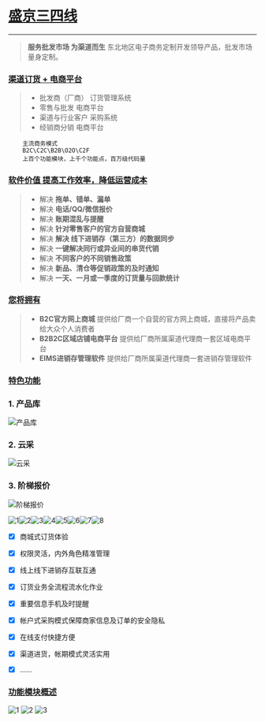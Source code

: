 # [盛京三四线](https://www.34xian.com/)

------

> **服务批发市场 为渠道而生** 
> 东北地区电子商务定制开发领导产品，批发市场量身定制。

### [渠道订货 + 电商平台](https://www.34xian.com/)

> * 批发商（厂商） 订货管理系统 
> * 零售与批发 电商平台
> * 渠道与行业客户 采购系统
> * 经销商分销 电商平台

        主流商务模式
        B2C\C2C\B2B\O2O\C2F
        上百个功能模块，上千个功能点，百万级代码量

### [软件价值 提高工作效率，降低运营成本](https://www.34xian.com/)

> * 解决 **拖单、错单、漏单**
> * 解决 **电话/QQ/微信报价**
> * 解决 **账期混乱与提醒**
> * 解决 **针对零售客户的官方自营商城**
> * 解决 **解决 线下进销存（第三方）的数据同步**
> * 解决 **一键解决同行或异业间的串货代销**
> * 解决 **不同客户的不同销售政策**
> * 解决 **新品、清仓等促销政策的及时通知**
> * 解决 **一天、一月或一季度的订货量与回款统计**

### [您将拥有](https://www.34xian.com/)

> * **B2C官方网上商城** 提供给厂商一个自营的官方网上商城，直接将产品卖给大众个人消费者 
> * **B2B2C区域店铺电商平台** 提供给厂商所属渠道代理商一套区域电商平台 
> * **EIMS进销存管理软件** 提供给厂商所属渠道代理商一套进销存管理软件

### [特色功能](https://www.34xian.com/)
### 1. 产品库
![产品库][1]
### 2. 云采
 ![云采][2]
### 3. 阶梯报价
 ![阶梯报价][3]
 
 ![1][4]![2][5]![3][6]![4][7]![5][8]![6][9]![7][10]![8][11]
 
- [x] 商城式订货体验
- [x] 权限灵活，内外角色精准管理
- [x] 线上线下进销存互联互通
- [x] 订货业务全流程流水化作业
- [x] 重要信息手机及时提醒
- [x] 帐户式采购模式保障商家信息及订单的安全隐私
- [x] 在线支付快捷方便
- [x] 渠道进货，帐期模式灵活实用
- [x] ……


### [功能模块概述](https://www.34xian.com/)

![1][12]
![2][13]
![3][14]




















  [1]: https://www.sytm.net/Templets/shop2/img/bg7_1.png
  [2]: https://www.sytm.net/Templets/shop2/img/bg7_2.png
  [3]: https://www.sytm.net/Templets/shop2/img/bg7_3.png
  [4]: https://www.sytm.net/Templets/shop2/img/bg7_01.png
  [5]: https://www.sytm.net/Templets/shop2/img/bg7_02.png
  [6]: https://www.sytm.net/Templets/shop2/img/bg7_03.png
  [7]: https://www.sytm.net/Templets/shop2/img/bg7_04.png
  [8]: https://www.sytm.net/Templets/shop2/img/bg7_05.png
  [9]: https://www.sytm.net/Templets/shop2/img/bg7_06.png
  [10]: https://www.sytm.net/Templets/shop2/img/bg7_07.png
  [11]: https://www.sytm.net/Templets/shop2/img/bg7_08.png
  [12]: https://www.sytm.net/Templets/shop2/img/bg8_1.png
  [13]: https://www.sytm.net/Templets/shop2/img/bg8_2.png
  [14]: https://www.sytm.net/Templets/shop2/img/bg8_3.png
  [15]: https://www.sytm.net/Templets/shop2/img/bg7_04.png
  [16]: https://www.sytm.net/Templets/shop2/img/bg7_05.png
  [17]: https://www.sytm.net/Templets/shop2/img/bg7_06.png
  [18]: https://www.sytm.net/Templets/shop2/img/bg7_07.png
